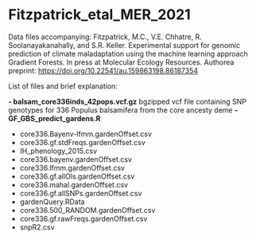 # Fitzpatrick_etal_MER_2021
 Data files accompanying:
 Fitzpatrick, M.C., V.E. Chhatre, R. Soolanayakanahally, and S.R. Keller. Experimental support for genomic prediction of climate maladaptation using the machine learning approach Gradient Forests. In press at Molecular Ecology Resources. Authorea preprint: https://doi.org/10.22541/au.159863198.86187354

List of files and brief explanation:

**- balsam_core336inds_42pops.vcf.gz**
bgzipped vcf file containing SNP genotypes for 336 Populus balsamifera from the core ancesty deme
**- GF_GBS_predict_gardens.R**
- core336.Bayenv-lfmm.gardenOffset.csv	
- core336.gf.stdFreqs.gardenOffset.csv
- IH_phenology_2015.csv			
- core336.bayenv.gardenOffset.csv		
- core336.lfmm.gardenOffset.csv
- core336.gf.allOls.gardenOffset.csv	
- core336.mahal.gardenOffset.csv
- core336.gf.allSNPs.gardenOffset.csv	
- gardenQuery.RData
- core336.500_RANDOM.gardenOffset.csv	
- core336.gf.rawFreqs.gardenOffset.csv	
- snpR2.csv
